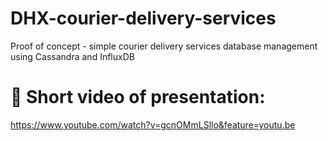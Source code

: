 # DHX-courier-delivery-services
Proof of concept - simple courier delivery services database management using Cassandra and InfluxDB
# 🎥 Short video of presentation:
https://www.youtube.com/watch?v=gcnOMmLSllo&feature=youtu.be
